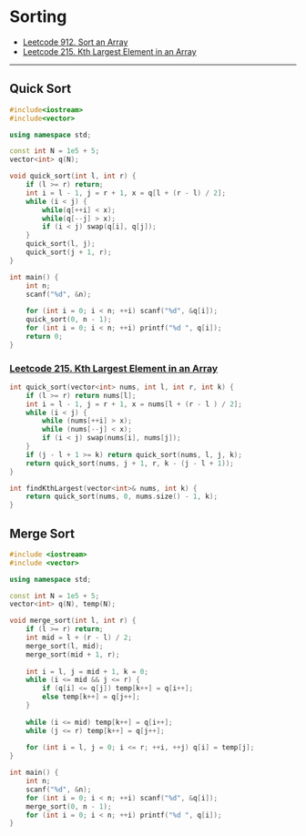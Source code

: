 # Sorting

+ [Leetcode 912. Sort an Array](https://leetcode.com/problems/sort-an-array/)
+ [Leetcode 215. Kth Largest Element in an Array](https://leetcode.com/problems/kth-largest-element-in-an-array/)

---
## Quick Sort
```cpp
#include<iostream> 
#include<vector>

using namespace std;

const int N = 1e5 + 5;
vector<int> q(N);

void quick_sort(int l, int r) {
    if (l >= r) return;
    int i = l - 1, j = r + 1, x = q[l + (r - l) / 2];
    while (i < j) {
        while(q[++i] < x);
        while(q[--j] > x);
        if (i < j) swap(q[i], q[j]);
    }
    quick_sort(l, j);
    quick_sort(j + 1, r);
}

int main() {
    int n;
    scanf("%d", &n);
    
    for (int i = 0; i < n; ++i) scanf("%d", &q[i]);
    quick_sort(0, n - 1);
    for (int i = 0; i < n; ++i) printf("%d ", q[i]);
    return 0;
}
```

### [Leetcode 215. Kth Largest Element in an Array](https://leetcode.com/problems/kth-largest-element-in-an-array/)
```cpp
int quick_sort(vector<int> nums, int l, int r, int k) {
    if (l >= r) return nums[l];
    int i = l - 1, j = r + 1, x = nums[l + (r - l ) / 2];
    while (i < j) {
        while (nums[++i] > x);
        while (nums[--j] < x);
        if (i < j) swap(nums[i], nums[j]);
    }
    if (j - l + 1 >= k) return quick_sort(nums, l, j, k);
    return quick_sort(nums, j + 1, r, k - (j - l + 1));
}

int findKthLargest(vector<int>& nums, int k) {
    return quick_sort(nums, 0, nums.size() - 1, k);
}
```

## Merge Sort
```cpp
#include <iostream>
#include <vector>

using namespace std;

const int N = 1e5 + 5;
vector<int> q(N), temp(N);

void merge_sort(int l, int r) {
    if (l >= r) return;
    int mid = l + (r - l) / 2;
    merge_sort(l, mid);
    merge_sort(mid + 1, r);
    
    int i = l, j = mid + 1, k = 0;
    while (i <= mid && j <= r) {
        if (q[i] <= q[j]) temp[k++] = q[i++];
        else temp[k++] = q[j++];
    }
    
    while (i <= mid) temp[k++] = q[i++];
    while (j <= r) temp[k++] = q[j++];
    
    for (int i = l, j = 0; i <= r; ++i, ++j) q[i] = temp[j];
}

int main() {
    int n;
    scanf("%d", &n);
    for (int i = 0; i < n; ++i) scanf("%d", &q[i]);
    merge_sort(0, n - 1);
    for (int i = 0; i < n; ++i) printf("%d ", q[i]);
}
```